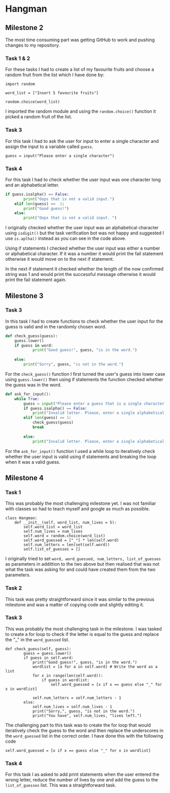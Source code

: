 # Hangman
## Milestone 2
The most time consuming part was getting GitHub to work and pushing changes to my repository.

### Task 1 & 2
For these tasks I had to create a list of my favourite fruits and choose a random fruit from the list which I have done by:

    import random

    word_list = ["Insert 5 favourite fruits"]

    random.choice(word_list)

I imported the random module and using the `random.choice()` function it picked a random fruit of the list.

### Task 3 
For this task I had to ask the user for input to enter a single character and assign the input to a variable called `guess`.

    guess = input("Please enter a single character")

### Task 4
For this task I had to check whether the user input was one character long and an alphabetical letter.

```python
if guess.isalpha() == False:
        print("Oops that is not a valid input.")
    elif len(guess) ==  1:
        print("Good guess!")
    else:
        print("Oops that is not a valid input. ")
```
I originally checked whether the user input was an alphabetical character using `isdigit()` but the task verification bot was not happy and suggested I use `is.aplha()` instead as you can see in the code above. 

Using if statements I checked whether the user input was either a number or alphabetical character. If it was a number it would print the fail statement otherwise it would move on to the next if statement. 

In the next if statement it checked whether the length of the now confirmed string was 1 and would print the successful message otherwise it would print the fail statement again.


## Milestone 3
### Task 3
In this task I had to create functions to check whether the user input for the guess is valid and in the randomly chosen word.

```python
def check_guess(guess):
    guess.lower()
    if guess in word:
            print("Good guess!", guess, "is in the word.")
            
    else:
        print("Sorry", guess, "is not in the word.")
```
For the `check_guess()` function I first turned the user's guess into lower case using `guess.lower()` then using if statements the function checked whether the guess was in the word.

```python
def ask_for_input():
    while True:
        guess = input("Please enter a guess that is a single character and alphabetical letter")
        if guess.isalpha() == False:
            print("Invalid letter. Please, enter a single alphabetical character.")
        elif len(guess) == 1:
            check_guess(guess)
            break
                
        else:
            print("Invalid letter. Please, enter a single alphabetical character.")    
```
For the `ask_for_input()` function I used a while loop to iteratively check whether the user input is valid using if statements and breaking the loop when it was a valid guess.

## Milestone 4
### Task 1
This was probably the most challenging milestone yet. I was not familiar with classes so had to teach myself and google as much as possible.

```
class Hangman:
    def __init__(self, word_list, num_lives = 5):
        self.word_list = word_list
        self.num_lives = num_lives
        self.word = random.choice(word_list)
        self.word_guessed = ["_"] * len(self.word)
        self.num_letters = len(set(self.word)) 
        self.list_of_guesses = []
```
I originally tried to set `word, word_guessed, num_letters, list_of_guesses` as parameters in addittion to the two above but then realised that was not what the task was asking for and could have created them from the two parameters.

### Task 2
This task was pretty straightforward since it was similar to the previous milestone and was a matter of copying code and slightly editing it.

### Task 3
This was probably the most challenging task in the milestone. I was tasked to create a for loop to check if the letter is equal to the guess and replace the "_" in the `word_guessed` list.

```
def check_guess(self, guess):
        guess = guess.lower()
        if guess in self.word:
            print("Good guess!", guess, "is in the word.")
            wordlist = [a for a in self.word] # Write the word as a list
            for x in range(len(self.word)):
                if guess in wordlist:
                    self.word_guessed = [x if x == guess else "_" for x in wordlist]
                    
            self.num_letters = self.num_letters - 1
        else:
            self.num_lives = self.num_lives - 1
            print("Sorry,", guess, "is not in the word.")
            print("You have", self.num_lives, "lives left.")
```
The challenging part to this task was to create the for loop that would iteratively check the guess to the word and then replace the underscores in the `word_guessed` list in the correct order. I have done this with the following code 

```
self.word_guessed = [x if x == guess else "_" for x in wordlist]
```

### Task 4
For this task I as asked to add print statements when the user entered the wrong letter, reduce the number of lives by one and add the guess to the `list_of_guesses` list. This was a straightforward task.